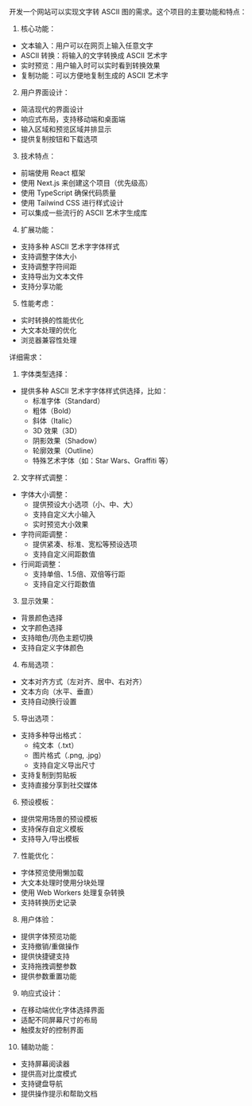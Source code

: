 开发一个网站可以实现文字转 ASCII 图的需求。这个项目的主要功能和特点：

1. 核心功能：
- 文本输入：用户可以在网页上输入任意文字
- ASCII 转换：将输入的文字转换成 ASCII 艺术字
- 实时预览：用户输入时可以实时看到转换效果
- 复制功能：可以方便地复制生成的 ASCII 艺术字

2. 用户界面设计：
- 简洁现代的界面设计
- 响应式布局，支持移动端和桌面端
- 输入区域和预览区域并排显示
- 提供复制按钮和下载选项

3. 技术特点：
- 前端使用 React 框架
- 使用 Next.js 来创建这个项目（优先级高）
- 使用 TypeScript 确保代码质量
- 使用 Tailwind CSS 进行样式设计
- 可以集成一些流行的 ASCII 艺术字生成库

4. 扩展功能：
- 支持多种 ASCII 艺术字字体样式
- 支持调整字体大小
- 支持调整字符间距
- 支持导出为文本文件
- 支持分享功能

5. 性能考虑：
- 实时转换的性能优化
- 大文本处理的优化
- 浏览器兼容性处理

详细需求：

1. 字体类型选择：
- 提供多种 ASCII 艺术字字体样式供选择，比如：
  - 标准字体（Standard）
  - 粗体（Bold）
  - 斜体（Italic）
  - 3D 效果（3D）
  - 阴影效果（Shadow）
  - 轮廓效果（Outline）
  - 特殊艺术字体（如：Star Wars、Graffiti 等）

2. 文字样式调整：
- 字体大小调整：
  - 提供预设大小选项（小、中、大）
  - 支持自定义大小输入
  - 实时预览大小效果
- 字符间距调整：
  - 提供紧凑、标准、宽松等预设选项
  - 支持自定义间距数值
- 行间距调整：
  - 支持单倍、1.5倍、双倍等行距
  - 支持自定义行距数值

3. 显示效果：
- 背景颜色选择
- 文字颜色选择
- 支持暗色/亮色主题切换
- 支持自定义字体颜色

4. 布局选项：
- 文本对齐方式（左对齐、居中、右对齐）
- 文本方向（水平、垂直）
- 支持自动换行设置

5. 导出选项：
- 支持多种导出格式：
  - 纯文本（.txt）
  - 图片格式（.png, .jpg）
  - 支持自定义导出尺寸
- 支持复制到剪贴板
- 支持直接分享到社交媒体

6. 预设模板：
- 提供常用场景的预设模板
- 支持保存自定义模板
- 支持导入/导出模板

7. 性能优化：
- 字体预览使用懒加载
- 大文本处理时使用分块处理
- 使用 Web Workers 处理复杂转换
- 支持转换历史记录

8. 用户体验：
- 提供字体预览功能
- 支持撤销/重做操作
- 提供快捷键支持
- 支持拖拽调整参数
- 提供参数重置功能

9. 响应式设计：
- 在移动端优化字体选择界面
- 适配不同屏幕尺寸的布局
- 触摸友好的控制界面

10. 辅助功能：
- 支持屏幕阅读器
- 提供高对比度模式
- 支持键盘导航
- 提供操作提示和帮助文档
